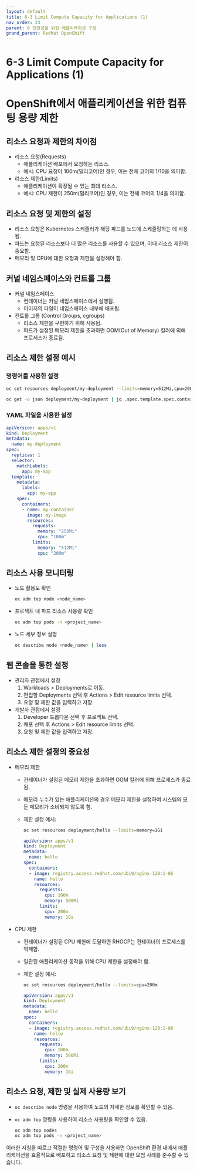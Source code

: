 ```yaml
---
layout: default
title: 6-3 Limit Compute Capacity for Applications (1)
nav_order: 23
parent: 6 안정성을 위한 애플리케이션 구성
grand_parent: Redhat OpenShift
---
```



# 6-3 Limit Compute Capacity for Applications (1)

# OpenShift에서 애플리케이션을 위한 컴퓨팅 용량 제한

## 리소스 요청과 제한의 차이점

- 리소스 요청(Requests)
    - 애플리케이션 배포에서 요청하는 리소스.
    - 예시: CPU 요청이 100m(밀리코어)인 경우, 이는 전체 코어의 1/10을 의미함.
- 리소스 제한(Limits)
    - 애플리케이션이 확장될 수 있는 최대 리소스.
    - 예시: CPU 제한이 250m(밀리코어)인 경우, 이는 전체 코어의 1/4을 의미함.

## 리소스 요청 및 제한의 설정

- 리소스 요청은 Kubernetes 스케줄러가 해당 파드를 노드에 스케줄링하는 데 사용됨.
- 파드는 요청된 리소스보다 더 많은 리소스를 사용할 수 있으며, 이때 리소스 제한이 중요함.
- 메모리 및 CPU에 대한 요청과 제한을 설정해야 함.

## 커널 네임스페이스와 컨트롤 그룹

- 커널 네임스페이스
    - 컨테이너는 커널 네임스페이스에서 실행됨.
    - 이미지의 파일이 네임스페이스 내부에 배포됨.
- 컨트롤 그룹 (Control Groups, cgroups)
    - 리소스 제한을 구현하기 위해 사용됨.
    - 파드가 설정된 메모리 제한을 초과하면 OOM(Out of Memory) 킬러에 의해 프로세스가 종료됨.

## 리소스 제한 설정 예시

### 명령어를 사용한 설정

```bash
oc set resources deployment/my-deployment --limits=memory=512Mi,cpu=200m --requests=memory=256Mi,cpu=100m

oc get -o json deployment/my-deployment | jq .spec.template.spec.containers[].resources
```

### YAML 파일을 사용한 설정

```yaml
apiVersion: apps/v1
kind: Deployment
metadata:
  name: my-deployment
spec:
  replicas: 1
  selector:
    matchLabels:
      app: my-app
  template:
    metadata:
      labels:
        app: my-app
    spec:
      containers:
      - name: my-container
        image: my-image
        resources:
          requests:
            memory: "256Mi"
            cpu: "100m"
          limits:
            memory: "512Mi"
            cpu: "200m"

```

## 리소스 사용 모니터링

- 노드 활용도 확인
    
    ```bash
    oc adm top node <node_name>
    ```
    
- 프로젝트 내 파드 리소스 사용량 확인
    
    ```bash
    oc adm top pods -n <project_name>
    ```
    
- 노드 세부 정보 설명
    
    ```bash
    oc describe node <node_name> | less
    ```
    

## 웹 콘솔을 통한 설정

- 관리자 관점에서 설정
    1. Workloads > Deployments로 이동.
    2. 편집할 Deployments 선택 후 Actions > Edit resource limits 선택.
    3. 요청 및 제한 값을 입력하고 저장.
- 개발자 관점에서 설정
    1. Developer 드롭다운 선택 후 프로젝트 선택.
    2. 배포 선택 후 Actions > Edit resource limits 선택.
    3. 요청 및 제한 값을 입력하고 저장.

## 리소스 제한 설정의 중요성

- 메모리 제한
    - 컨테이너가 설정된 메모리 제한을 초과하면 OOM 킬러에 의해 프로세스가 종료됨.
    - 메모리 누수가 있는 애플리케이션의 경우 메모리 제한을 설정하여 시스템의 모든 메모리가 소비되지 않도록 함.
    - 제한 설정 예시:
        
        ```bash
        oc set resources deployment/hello --limits=memory=1Gi
        ```
        
        ```yaml
        apiVersion: apps/v1
        kind: Deployment
        metadata:
          name: hello
        spec:
          containers:
          - image: registry.access.redhat.com/ubi9/nginx-120:1-86
            name: hello
            resources:
              requests:
                cpu: 100m
                memory: 500Mi
              limits:
                cpu: 200m
                memory: 1Gi
        
        ```
        
- CPU 제한
    - 컨테이너가 설정된 CPU 제한에 도달하면 RHOCP는 컨테이너의 프로세스를 억제함.
    - 일관된 애플리케이션 동작을 위해 CPU 제한을 설정해야 함.
    - 제한 설정 예시:
        
        ```bash
        oc set resources deployment/hello --limits=cpu=200m
        
        ```
        
        ```yaml
        apiVersion: apps/v1
        kind: Deployment
        metadata:
          name: hello
        spec:
          containers:
          - image: registry.access.redhat.com/ubi9/nginx-120:1-86
            name: hello
            resources:
              requests:
                cpu: 100m
                memory: 500Mi
              limits:
                cpu: 200m
                memory: 1Gi
        
        ```
        

## 리소스 요청, 제한 및 실제 사용량 보기

- `oc describe node` 명령을 사용하여 노드의 자세한 정보를 확인할 수 있음.
- `oc adm top` 명령을 사용하여 리소스 사용량을 확인할 수 있음.
    
    ```bash
    oc adm top nodes
    oc adm top pods -n <project_name>
    
    ```
    

이러한 지침을 따르고 적절한 명령어 및 구성을 사용하면 OpenShift 환경 내에서 애플리케이션을 효율적으로 배포하고 리소스 요청 및 제한에 대한 모범 사례를 준수할 수 있습니다.